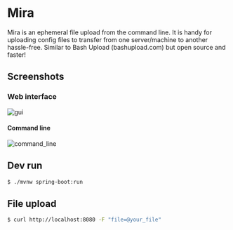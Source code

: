 # Mira

Mira is an ephemeral file upload from the command line. It is handy for uploading config files to transfer from one server/machine to another hassle-free. Similar to Bash Upload (bashupload.com) but open source and faster!

## Screenshots

### Web interface

![gui](https://github.com/kasramp/Mira/assets/4501120/509b71d2-b3b4-467e-8967-c2887b9ea5d6)

#### Command line

![command_line](https://github.com/kasramp/Mira/assets/4501120/96c93d27-25b3-4273-abef-0ac9e710b4aa)

## Dev run

```bash
$ ./mvnw spring-boot:run
```

## File upload

```bash
$ curl http://localhost:8080 -F "file=@your_file"
```
